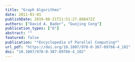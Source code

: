 ```yaml
---
title: "Graph Algorithms"
date: 2011-01-01
publishDate: 2019-08-21T11:51:27.888472Z
authors: ["David A. Bader", "Guojing Cong"]
publication_types: ["6"]
abstract: ""
featured: false
publication: "*Encyclopedia of Parallel Computing*"
url_pdf: "https://doi.org/10.1007/978-0-387-09766-4_102"
doi: "10.1007/978-0-387-09766-4_102"
---
```


